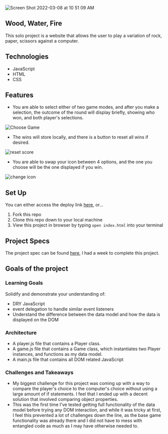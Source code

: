 ![Screen Shot 2022-03-08 at 10 51 09 AM](https://user-images.githubusercontent.com/3982238/157296425-125c663d-cc10-4f3f-8e8c-b9b2ad3f118d.png)

## Wood, Water, Fire
This solo project is a website that allows the user to play a variation of rock, paper, scissors against a computer.

## Technologies
- JavaScript
- HTML
- CSS

## Features
- You are able to select either of two game modes, and after you make a selection, the outcome of the round will display briefly, showing who won, and both player's selections.

![Choose Game](https://user-images.githubusercontent.com/3982238/157298795-19b41ef7-c713-44c5-8d3f-2535940d3f19.gif)

- The wins will store locally, and there is a button to reset all wins if desired.

![reset score](https://user-images.githubusercontent.com/3982238/157299600-cbf6e85f-3724-41ae-998c-d1467ba2250e.gif)

- You are able to swap your icon between 4 options, and the one you choose will be the one displayed if you win.

![change icon](https://user-images.githubusercontent.com/3982238/157300208-a54ac251-a84e-4a64-a9e2-31db25c1f98d.gif)

## Set Up
You can either access the deploy link [here](https://abumpus1.github.io/rock-paper-scissors/), or...
1. Fork this repo
2. Clone this repo down to your local machine
3. View this project in browser by typing `open index.html` into your terminal

## Project Specs
The project spec can be found [here](https://frontend.turing.edu/projects/module-1/rock-paper-scissors-solo.html), I had a week to complete this project.

## Goals of the project
### Learning Goals
Solidify and demonstrate your understanding of:
- DRY JavaScript
- event delegation to handle similar event listeners
- Understand the difference between the data model and how the data is displayed on the DOM
### Architecture
- A player.js file that contains a Player class.
- A game.js file that contains a Game class, which instantiates two Player instances, and functions as my data model.
- A main.js file that contains all DOM related JavaScript
### Challenges and Takeaways
- My biggest challenge for this project was coming up with a way to compare the player's choice to the computer's choice without using a large amount of if statements. I feel that I ended up with a decent solution that involved comparing object properties.
- This was the first time I've tested getting full functionality of the data model before trying any DOM interaction, and while it was tricky at first, I feel this prevented a lot of challenges down the line, as the base game functionality was already there and I did not have to mess with entangled code as much as I may have otherwise needed to.
